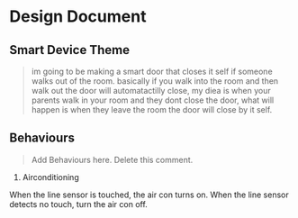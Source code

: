 # Design Document

## Smart Device Theme

>im going to be making a smart door that closes it self if someone walks out of the room. basically if you walk into the room and then walk out the door will automatactilly close, my diea is when your parents walk in your room and they dont close the door, what will happen is when they leave the room the door will close by it self.


## Behaviours

> Add Behaviours here. Delete this comment.

1. Airconditioning

When the line sensor is touched, the air con turns on.
 When the line sensor detects no touch, turn the air con off.
